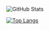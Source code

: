 ![GitHub Stats](https://github-readme-stats.vercel.app/api?username=MiooDev&theme=tokyonight)


[![Top Langs](https://github-readme-stats.vercel.app/api/top-langs/?username=MiooDev)](https://github.com/anuraghazra/github-readme-stats)
